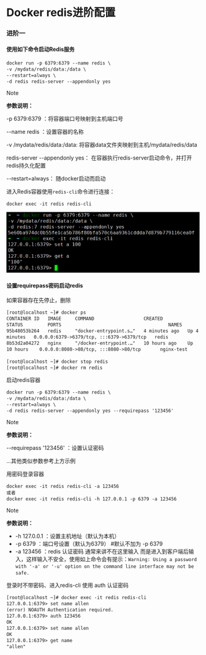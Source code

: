 # Docker redis进阶配置

### 进阶一

#### 使用如下命令启动Redis服务

```shell
docker run -p 6379:6379 --name redis \
-v /mydata/redis/data:/data \
--restart=always \
-d redis redis-server --appendonly yes
```

> [!NOTE]
>
> **参数说明：**
>
> -p 6379:6379 ：将容器端口号映射到主机端口号
>
> --name redis ：设置容器的名称
>
> -v /mydata/redis/data:/data: 将容器data文件夹映射到主机/mydata/redis/data
>
> redis-server --appendonly yes： 在容器执行redis-server启动命令，并打开redis持久化配置
>
> --restart=always： 随docker启动而启动

进入Redis容器使用`redis-cli`命令进行连接：

```shell
docker exec -it redis redis-cli
```

![](../assets/advanced/mall_linux_deploy_new_01.bc3b0cc9.png)

#### 设置requirepass密码启动redis
如果容器存在先停止，删除

```shell
[root@localhost ~]# docker ps
CONTAINER ID   IMAGE     COMMAND                  CREATED         STATUS         PORTS                                       NAMES
95b48053b264   redis     "docker-entrypoint.s…"   4 minutes ago   Up 4 minutes   0.0.0.0:6379->6379/tcp, :::6379->6379/tcp   redis
8b53d2a04272   nginx     "/docker-entrypoint.…"   10 hours ago    Up 10 hours    0.0.0.0:8080->80/tcp, :::8080->80/tcp       nginx-test

[root@localhost ~]# docker stop redis
[root@localhost ~]# docker rm redis
```

启动redis容器

```shell
docker run -p 6379:6379 --name redis \
-v /mydata/redis/data:/data \
--restart=always \
-d redis redis-server --appendonly yes --requirepass '123456'
```

> [!NOTE]
>
> **参数说明：**
>
> --requirepass '123456' ：设置认证密码
>
> ...其他类似参数参考上方示例

用密码登录容器

```shell
docker exec -it redis redis-cli -a 123456
或者
docker exec -it redis redis-cli -h 127.0.0.1 -p 6379 -a 123456
```

> [!NOTE]
>
> **参数说明：**
>
> + -h 127.0.0.1 ：设置主机地址（默认为本机）
> + -p 6379 ：端口号设置（默认为6379） #默认不加为 -p 6379
> + -a 123456 ：redis 认证密码 通常来讲不在这里输入 而是进入到客户端后输入，这样输入不安全，使用如上命令会有提示：`Warning: Using a password with '-a' or '-u' option on the command line interface may not be safe.`

登录时不带密码、进入redis-cli 使用 auth 认证密码

```shell
[root@localhost ~]# docker exec -it redis redis-cli
127.0.0.1:6379> set name allen
(error) NOAUTH Authentication required.
127.0.0.1:6379> auth 123456
OK
127.0.0.1:6379> set name allen
OK
127.0.0.1:6379> get name
"allen"
```

